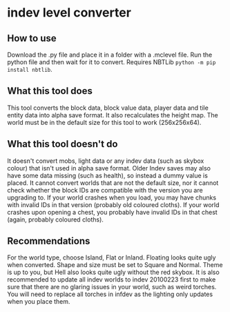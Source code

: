 # indev level converter

## How to use
Download the .py file and place it in a folder with a .mclevel file. Run the python file and then wait for it to convert.
Requires NBTLib `python -m pip install nbtlib`.

## What this tool does
This tool converts the block data, block value data, player data and tile entity data into alpha save format. It also recalculates the height map.
The world must be in the default size for this tool to work (256x256x64).

## What this tool doesn't do
It doesn't convert mobs, light data or any indev data (such as skybox colour) that isn't used in alpha save format.
Older Indev saves may also have some data missing (such as health), so instead a dummy value is placed.
It cannot convert worlds that are not the default size, nor it cannot check whether the block IDs are compatible with the version you are upgrading to.
If your world crashes when you load, you may have chunks with invalid IDs in that version (probably old coloured cloths).
If your world crashes upon opening a chest, you probably have invalid IDs in that chest (again, probably coloured cloths).

## Recommendations
For the world type, choose Island, Flat or Inland. Floating looks quite ugly when converted.
Shape and size must be set to Square and Normal.
Theme is up to you, but Hell also looks quite ugly without the red skybox.
It is also recommended to update all indev worlds to indev 20100223 first to make sure that there are no glaring issues in your world, such as weird torches.
You will need to replace all torches in infdev as the lighting only updates when you place them.
